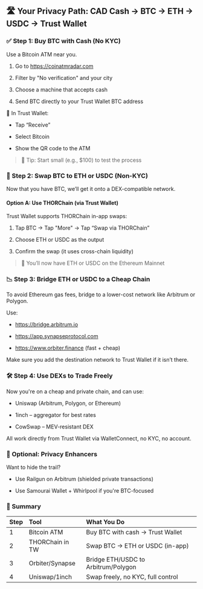 ## 🛣️ Your Privacy Path: CAD Cash → BTC → ETH → USDC → Trust Wallet
### ✅ Step 1: Buy BTC with Cash (No KYC)
Use a Bitcoin ATM near you.

1. Go to https://coinatmradar.com

2. Filter by "No verification" and your city

3. Choose a machine that accepts cash

4. Send BTC directly to your Trust Wallet BTC address

📌 In Trust Wallet:

* Tap “Receive”

* Select Bitcoin

* Show the QR code to the ATM

>🧠 Tip: Start small (e.g., $100) to test the process

### 🔁 Step 2: Swap BTC to ETH or USDC (Non-KYC)
Now that you have BTC, we’ll get it onto a DEX-compatible network.

#### Option A: Use THORChain (via Trust Wallet)
Trust Wallet supports THORChain in-app swaps:

1. Tap BTC → Tap "More" → Tap “Swap via THORChain”

2. Choose ETH or USDC as the output

3. Confirm the swap (it uses cross-chain liquidity)

>🎯 You’ll now have ETH or USDC on the Ethereum Mainnet

### 📉 Step 3: Bridge ETH or USDC to a Cheap Chain
To avoid Ethereum gas fees, bridge to a lower-cost network like Arbitrum or Polygon.

Use:

* https://bridge.arbitrum.io

* https://app.synapseprotocol.com

* https://www.orbiter.finance (fast + cheap)

Make sure you add the destination network to Trust Wallet if it isn’t there.

### 🛠️ Step 4: Use DEXs to Trade Freely
Now you're on a cheap and private chain, and can use:

* Uniswap (Arbitrum, Polygon, or Ethereum)

* 1inch – aggregator for best rates

* CowSwap – MEV-resistant DEX

All work directly from Trust Wallet via WalletConnect, no KYC, no account.

### 🧾 Optional: Privacy Enhancers
Want to hide the trail?

* Use Railgun on Arbitrum (shielded private transactions)

* Use Samourai Wallet + Whirlpool if you're BTC-focused

### 🎯 Summary

Step|Tool|What You Do
:---|:---|:---
1|Bitcoin ATM|Buy BTC with cash → Trust Wallet
2|THORChain in TW|Swap BTC → ETH or USDC (in-app)
3|Orbiter/Synapse|Bridge ETH/USDC to Arbitrum/Polygon
4|Uniswap/1inch|Swap freely, no KYC, full control